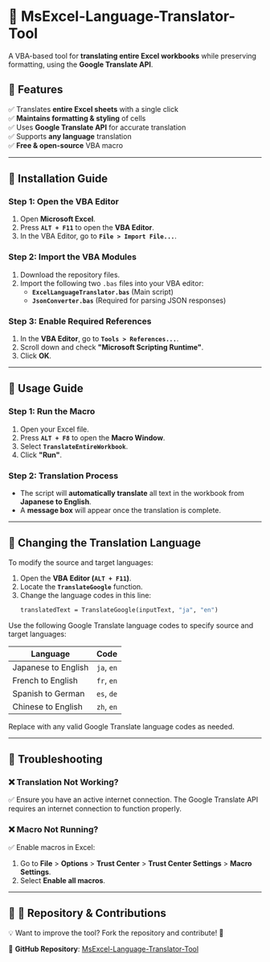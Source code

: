 # 📌 MsExcel-Language-Translator-Tool  
A VBA-based tool for **translating entire Excel workbooks** while preserving formatting, using the **Google Translate API**.

## 🚀 Features  
✅ Translates **entire Excel sheets** with a single click  
✅ **Maintains formatting & styling** of cells  
✅ Uses **Google Translate API** for accurate translation  
✅ Supports **any language** translation  
✅ **Free & open-source** VBA macro  

---

## 📌 Installation Guide  

### **Step 1: Open the VBA Editor**
1. Open **Microsoft Excel**.  
2. Press **`ALT + F11`** to open the **VBA Editor**.  
3. In the VBA Editor, go to **`File > Import File...`**.  

### **Step 2: Import the VBA Modules**
1. Download the repository files.  
2. Import the following two `.bas` files into your VBA editor:  
   - **`ExcelLanguageTranslator.bas`** (Main script)  
   - **`JsonConverter.bas`** (Required for parsing JSON responses)  

### **Step 3: Enable Required References**
1. In the **VBA Editor**, go to **`Tools > References...`**.  
2. Scroll down and check **"Microsoft Scripting Runtime"**.  
3. Click **OK**.  

---

## 📌 Usage Guide  

### **Step 1: Run the Macro**
1. Open your Excel file.  
2. Press **`ALT + F8`** to open the **Macro Window**.  
3. Select **`TranslateEntireWorkbook`**.  
4. Click **"Run"**.  

### **Step 2: Translation Process**
- The script will **automatically translate** all text in the workbook from **Japanese to English**.  
- A **message box** will appear once the translation is complete.  

---

## 📌 Changing the Translation Language  
To modify the source and target languages:  

1. Open the **VBA Editor (`ALT + F11`)**.  
2. Locate the **`TranslateGoogle`** function.  
3. Change the language codes in this line:  
   ```vb
   translatedText = TranslateGoogle(inputText, "ja", "en")

Use the following Google Translate language codes to specify source and target languages:

| Language      | Code |
|--------------|------|
| Japanese to English | `ja`, `en` |
| French to English   | `fr`, `en` |
| Spanish to German   | `es`, `de` |
| Chinese to English  | `zh`, `en` |

Replace with any valid Google Translate language codes as needed.

---

## 📌 Troubleshooting

### ❌ Translation Not Working?
✅ Ensure you have an active internet connection. The Google Translate API requires an internet connection to function properly.

### ❌ Macro Not Running?
✅ Enable macros in Excel:
1. Go to **File** > **Options** > **Trust Center** > **Trust Center Settings** > **Macro Settings**.
2. Select **Enable all macros**.

---

## 📌 📂 Repository & Contributions

💡 Want to improve the tool? Fork the repository and contribute! 🚀

🔗 **GitHub Repository**: [MsExcel-Language-Translator-Tool](#)
